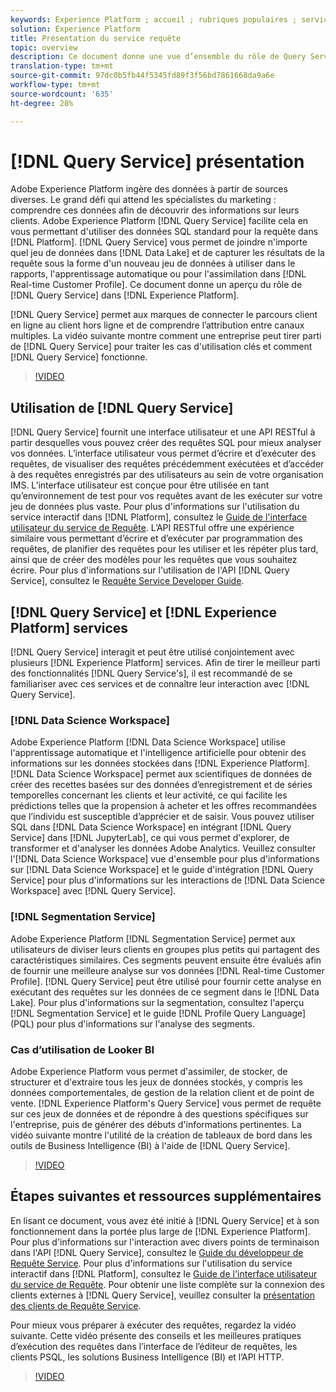 ```yaml
---
keywords: Experience Platform ; accueil ; rubriques populaires ; service de requête ; service de Requête ; requête
solution: Experience Platform
title: Présentation du service requête
topic: overview
description: Ce document donne une vue d’ensemble du rôle de Query Service dans Experience Platform.
translation-type: tm+mt
source-git-commit: 97dc0b5fb44f5345fd89f3f56bd7861668da9a6e
workflow-type: tm+mt
source-wordcount: '635'
ht-degree: 28%

---
```



# [!DNL Query Service] présentation

Adobe Experience Platform ingère des données à partir de sources diverses. Le grand défi qui attend les spécialistes du marketing : comprendre ces données afin de découvrir des informations sur leurs clients. Adobe Experience Platform [!DNL Query Service] facilite cela en vous permettant d&#39;utiliser des données SQL standard pour la requête dans [!DNL Platform]. [!DNL Query Service] vous permet de joindre n&#39;importe quel jeu de données dans [!DNL Data Lake] et de capturer les résultats de la requête sous la forme d&#39;un nouveau jeu de données à utiliser dans le rapports, l&#39;apprentissage automatique ou pour l&#39;assimilation dans [!DNL Real-time Customer Profile]. Ce document donne un aperçu du rôle de [!DNL Query Service] dans [!DNL Experience Platform].

[!DNL Query Service] permet aux marques de connecter le parcours client en ligne au  client hors ligne et de comprendre l’attribution entre canaux multiples. La vidéo suivante montre comment une entreprise peut tirer parti de [!DNL Query Service] pour traiter les cas d&#39;utilisation clés et comment [!DNL Query Service] fonctionne.

>[!VIDEO](https://video.tv.adobe.com/v/29795?quality=12&learn=on)

## Utilisation de [!DNL Query Service]

[!DNL Query Service] fournit une interface utilisateur et une API RESTful à partir desquelles vous pouvez créer des requêtes SQL pour mieux analyser vos données. L’interface utilisateur vous permet d’écrire et d’exécuter des requêtes, de visualiser des requêtes précédemment exécutées et d’accéder à des requêtes enregistrés par des utilisateurs au sein de votre organisation IMS. L’interface utilisateur est conçue pour être utilisée en tant qu’environnement de test pour vos requêtes avant de les exécuter sur votre jeu de données plus vaste. Pour plus d&#39;informations sur l&#39;utilisation du service interactif dans [!DNL Platform], consultez le [Guide de l&#39;interface utilisateur du service de Requête](ui/overview.md). L’API RESTful offre une expérience similaire vous permettant d’écrire et d’exécuter par programmation des requêtes, de planifier des requêtes pour les utiliser et les répéter plus tard, ainsi que de créer des modèles pour les requêtes que vous souhaitez écrire. Pour plus d&#39;informations sur l&#39;utilisation de l&#39;API [!DNL Query Service], consultez le [Requête Service Developer Guide](api/getting-started.md).

## [!DNL Query Service] et  [!DNL Experience Platform] services

[!DNL Query Service] interagit et peut être utilisé conjointement avec plusieurs  [!DNL Experience Platform] services. Afin de tirer le meilleur parti des fonctionnalités [!DNL Query Service's], il est recommandé de se familiariser avec ces services et de connaître leur interaction avec [!DNL Query Service].

### [!DNL Data Science Workspace]

Adobe Experience Platform [!DNL Data Science Workspace] utilise l&#39;apprentissage automatique et l&#39;intelligence artificielle pour obtenir des informations sur les données stockées dans [!DNL Experience Platform]. [!DNL Data Science Workspace] permet aux scientifiques de données de créer des recettes basées sur des données d’enregistrement et de séries temporelles concernant les clients et leur activité, ce qui facilite les prédictions telles que la propension à acheter et les offres recommandées que l’individu est susceptible d’apprécier et de saisir. Vous pouvez utiliser SQL dans [!DNL Data Science Workspace] en intégrant [!DNL Query Service] dans [!DNL JupyterLab], ce qui vous permet d&#39;explorer, de transformer et d&#39;analyser les données Adobe Analytics. Veuillez consulter l&#39;[!DNL Data Science Workspace] vue d&#39;ensemble pour plus d&#39;informations sur [!DNL Data Science Workspace] et le guide d&#39;intégration [!DNL Query Service] pour plus d&#39;informations sur les interactions de [!DNL Data Science Workspace] avec [!DNL Query Service].

### [!DNL Segmentation Service]

Adobe Experience Platform [!DNL Segmentation Service] permet aux utilisateurs de diviser leurs clients en groupes plus petits qui partagent des caractéristiques similaires. Ces segments peuvent ensuite être évalués afin de fournir une meilleure analyse sur vos données [!DNL Real-time Customer Profile]. [!DNL Query Service] peut être utilisé pour fournir cette analyse en exécutant des requêtes sur les données de ce segment dans le  [!DNL Data Lake]. Pour plus d&#39;informations sur la segmentation, consultez l&#39;aperçu [!DNL Segmentation Service] et le guide [!DNL Profile Query Language] (PQL) pour plus d&#39;informations sur l&#39;analyse des segments.

### Cas d’utilisation de Looker BI

Adobe Experience Platform vous permet d&#39;assimiler, de stocker, de structurer et d&#39;extraire tous les jeux de données stockés, y compris les données comportementales, de gestion de la relation client et de point de vente. [!DNL Experience Platform's Query Service] vous permet de requête sur ces jeux de données et de répondre à des questions spécifiques sur l&#39;entreprise, puis de générer des débuts d&#39;informations pertinentes. La vidéo suivante montre l&#39;utilité de la création de tableaux de bord dans les outils de Business Intelligence (BI) à l&#39;aide de [!DNL Query Service].

>[!VIDEO](https://video.tv.adobe.com/v/28981?quality=12&learn=on)

## Étapes suivantes et ressources supplémentaires

En lisant ce document, vous avez été initié à [!DNL Query Service] et à son fonctionnement dans la portée plus large de [!DNL Experience Platform]. Pour plus d&#39;informations sur l&#39;interaction avec divers points de terminaison dans l&#39;API [!DNL Query Service], consultez le [Guide du développeur de Requête Service](api/getting-started.md). Pour plus d&#39;informations sur l&#39;utilisation du service interactif dans [!DNL Platform], consultez le [Guide de l&#39;interface utilisateur du service de Requête](ui/overview.md). Pour obtenir une liste complète sur la connexion des clients externes à [!DNL Query Service], veuillez consulter la [présentation des clients de Requête Service](clients/overview.md).

Pour mieux vous préparer à exécuter des requêtes, regardez la vidéo suivante. Cette vidéo présente des conseils et les meilleures pratiques d’exécution des requêtes dans l’interface de l’éditeur de requêtes, les clients PSQL, les solutions Business Intelligence (BI) et l’API HTTP.

>[!VIDEO](https://video.tv.adobe.com/v/29811?quality=12&learn=on)
